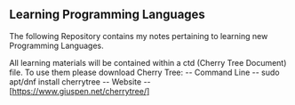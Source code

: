 ## Learning Programming Languages
The following Repository contains my notes pertaining to learning new Programming Languages.

All learning materials will be contained within a ctd (Cherry Tree Document) file.
To use them please download Cherry Tree:
    -- Command Line --
    sudo apt/dnf install cherrytree
    -- Website --
    [https://www.giuspen.net/cherrytree/]